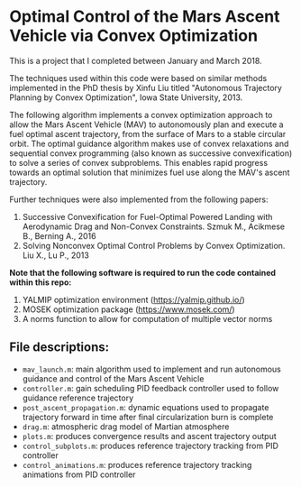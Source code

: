 # Optimal Control of the Mars Ascent Vehicle via Convex Optimization

This is a project that I completed between January and March 2018.

The techniques used within this code were based on similar methods implemented in the PhD thesis by Xinfu Liu titled "Autonomous Trajectory Planning by Convex Optimization", Iowa State University, 2013.

The following algorithm implements a convex optimization approach to allow the Mars Ascent Vehicle (MAV) to autonomously plan and execute a fuel optimal ascent trajectory, from the surface of Mars to a stable circular orbit. The optimal guidance algorithm makes use of convex relaxations and sequential convex programming (also known as successive convexification) to solve a series of convex subproblems. This enables rapid progress towards an optimal solution that minimizes fuel use along the MAV's ascent trajectory.

Further techniques were also implemented from the following papers:
1) Successive Convexification for Fuel-Optimal Powered Landing with Aerodynamic Drag and Non-Convex Constraints. Szmuk M., Acikmese B., Berning A., 2016
2) Solving Nonconvex Optimal Control Problems by Convex Optimization. Liu X., Lu P., 2013



**Note that the following software is required to run the code contained within this repo:**
1) YALMIP optimization environment (https://yalmip.github.io/)
2) MOSEK optimization package (https://www.mosek.com/)
3) A norms function to allow for computation of multiple vector norms

## File descriptions:
* `mav_launch.m`: main algorithm used to implement and run autonomous guidance and control of the Mars Ascent Vehicle
* `controller.m`: gain scheduling PID feedback controller used to follow guidance reference trajectory
* `post_ascent_propagation.m`: dynamic equations used to propagate trajectory forward in time after final circularization burn is complete
* `drag.m`: atmospheric drag model of Martian atmosphere
* `plots.m`: produces convergence results and ascent trajectory output
* `control_subplots.m`: produces reference trajectory tracking from PID controller
* `control_animations.m`: produces reference trajectory tracking animations from PID controller
